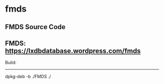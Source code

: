 # fmds
FMDS Source Code
-----------------------------------------------
FMDS:
https://lxdbdatabase.wordpress.com/fmds
-----------------------------------------------
Build:

---
dpkg-deb -b ./FMDS ./
